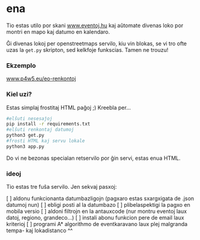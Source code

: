 # ena

Tio estas utilo por skani www.eventoj.hu kaj aûtomate divenas loko por montri en mapo kaj datumo en kalendaro.

Ĝi divenas lokoj per openstreetmaps servilo, kiu vin blokas, se vi tro ofte uzas la `get.py` skripton, sed kelkfoje funkscias. Tamen ne trouzu!

### Ekzemplo

www.p4w5.eu/eo-renkontoj

### Kiel uzi?

Estas simplaj frostitaj HTML paĝoj ;)
Kreebla per...

```bash
#elŝuti nesesaĵoj
pip install -r requirements.txt
#elŝuti renkontaj datumoj
python3 get.py
#frosti HTML kaj servu lokale
python3 app.py
```

Do vi ne bezonas specialan retservilo por ĝin servi, estas enua HTML.

### ideoj

Tio estas tre fuŝa servilo.
Jen sekvaj pasxoj:

[ ] aldonu funkcionanta datumbazligojn (pagxaro estas sxargxigata de .json datumoj nun)
[ ] ebligi posti al la datumbazo
[ ] plibelaspektigi la pagxo en mobila versio
[ ] aldoni filtrojn en la antauxcode (nur montru eventoj laux datoj, regiono, grandeco...)
[ ] instali abonu funkcion pere de email laux kriterioj
[ ] programi A* algorithmo de eventkaravano laux plej malgranda tempa- kaj lokadistanco ^^
